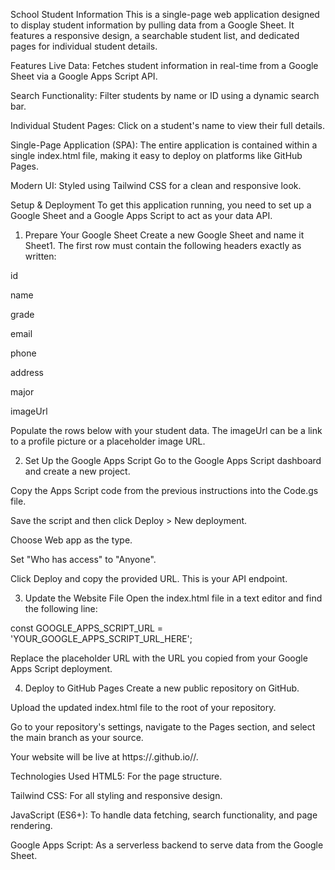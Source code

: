 School Student Information
This is a single-page web application designed to display student information by pulling data from a Google Sheet. It features a responsive design, a searchable student list, and dedicated pages for individual student details.

Features
Live Data: Fetches student information in real-time from a Google Sheet via a Google Apps Script API.

Search Functionality: Filter students by name or ID using a dynamic search bar.

Individual Student Pages: Click on a student's name to view their full details.

Single-Page Application (SPA): The entire application is contained within a single index.html file, making it easy to deploy on platforms like GitHub Pages.

Modern UI: Styled using Tailwind CSS for a clean and responsive look.

Setup & Deployment
To get this application running, you need to set up a Google Sheet and a Google Apps Script to act as your data API.

1. Prepare Your Google Sheet
Create a new Google Sheet and name it Sheet1. The first row must contain the following headers exactly as written:

id

name

grade

email

phone

address

major

imageUrl

Populate the rows below with your student data. The imageUrl can be a link to a profile picture or a placeholder image URL.

2. Set Up the Google Apps Script
Go to the Google Apps Script dashboard and create a new project.

Copy the Apps Script code from the previous instructions into the Code.gs file.

Save the script and then click Deploy > New deployment.

Choose Web app as the type.

Set "Who has access" to "Anyone".

Click Deploy and copy the provided URL. This is your API endpoint.

3. Update the Website File
Open the index.html file in a text editor and find the following line:

const GOOGLE_APPS_SCRIPT_URL = 'YOUR_GOOGLE_APPS_SCRIPT_URL_HERE';

Replace the placeholder URL with the URL you copied from your Google Apps Script deployment.

4. Deploy to GitHub Pages
Create a new public repository on GitHub.

Upload the updated index.html file to the root of your repository.

Go to your repository's settings, navigate to the Pages section, and select the main branch as your source.

Your website will be live at https://<your-username>.github.io/<your-repo-name>/.

Technologies Used
HTML5: For the page structure.

Tailwind CSS: For all styling and responsive design.

JavaScript (ES6+): To handle data fetching, search functionality, and page rendering.

Google Apps Script: As a serverless backend to serve data from the Google Sheet.
